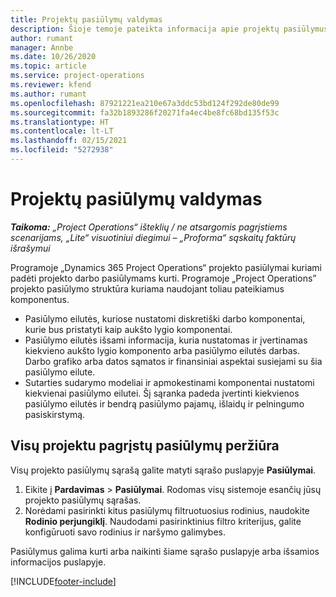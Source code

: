 ```yaml
---
title: Projektų pasiūlymų valdymas
description: Šioje temoje pateikta informacija apie projektų pasiūlymus.
author: rumant
manager: Annbe
ms.date: 10/26/2020
ms.topic: article
ms.service: project-operations
ms.reviewer: kfend
ms.author: rumant
ms.openlocfilehash: 87921221ea210e67a3ddc53bd124f292de80de99
ms.sourcegitcommit: fa32b1893286f20271fa4ec4be8fc68bd135f53c
ms.translationtype: HT
ms.contentlocale: lt-LT
ms.lasthandoff: 02/15/2021
ms.locfileid: "5272938"
---
```

# <a name="manage-project-quotes"></a>Projektų pasiūlymų valdymas

_**Taikoma:** „Project Operations“ išteklių / ne atsargomis pagrįstiems scenarijams, „Lite“ visuotiniui diegimui – „Proforma“ sąskaitų faktūrų išrašymui_

Programoje „Dynamics 365 Project Operations“ projekto pasiūlymai kuriami padėti projekto darbo pasiūlymams kurti. Programoje „Project Operations” projekto pasiūlymo struktūra kuriama naudojant toliau pateikiamus komponentus.

  - Pasiūlymo eilutės, kuriose nustatomi diskretiški darbo komponentai, kurie bus pristatyti kaip aukšto lygio komponentai.
  - Pasiūlymo eilutės išsami informacija, kuria nustatomas ir įvertinamas kiekvieno aukšto lygio komponento arba pasiūlymo eilutės darbas. Darbo grafiko arba datos sąmatos ir finansiniai aspektai susiejami su šia pasiūlymo eilute.
  - Sutarties sudarymo modeliai ir apmokestinami komponentai nustatomi kiekvienai pasiūlymo eilutei. Šį sąranka padeda įvertinti kiekvienos pasiūlymo eilutės ir bendrą pasiūlymo pajamų, išlaidų ir pelningumo pasiskirstymą.

## <a name="view-all-project-based-quotes"></a>Visų projektu pagrįstų pasiūlymų peržiūra

Visų projekto pasiūlymų sąrašą galite matyti sąrašo puslapyje **Pasiūlymai**. 

1. Eikite į **Pardavimas** > **Pasiūlymai**. Rodomas visų sistemoje esančių jūsų projekto pasiūlymų sąrašas. 
2. Norėdami pasirinkti kitus pasiūlymų filtruotuosius rodinius, naudokite **Rodinio perjungiklį**. Naudodami pasirinktinius filtro kriterijus, galite konfigūruoti savo rodinius ir naršymo galimybes.

Pasiūlymus galima kurti arba naikinti šiame sąrašo puslapyje arba išsamios informacijos puslapyje.


[!INCLUDE[footer-include](../../includes/footer-banner.md)]
